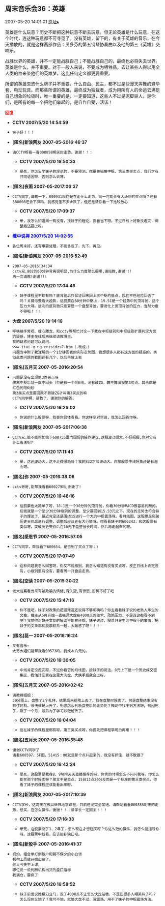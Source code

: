 ## 周末音乐会36：英雄
2007-05-20 14:01:01
[原址▸](http://www.fxgan.com/chan_time/2007_01_06/485.htm)



 


 英雄是什么玩意？历史不断把这种玩意不断去玩意。但无论英雄是什么玩意，在这个时代，连这种玩意都不可寻觅了。没有英雄，留下的，有关于英雄的音乐，在今天播放的，就是这样两部作品：贝多芬的第五钢琴协奏曲以及他的第三《英雄》交响乐。


 


 战胜世界的英雄，并不一定能战胜自己；不能战胜自己的，最终也必将失去世界。英雄是什么，并不重要。对于一般人来说，不要成为牺牲品，去让某些人得以用全人类的血来染他们的英雄梦，这比任何定义都更要重要。


 


 所谓的英雄忽悠什么牌子并不重要，什么自由、民主，都不过是些漫天挥舞的避孕套、电动玩具。而那些所谓的英雄，最终成为独裁者，成为用所有人的命运去满足自己想象的垃圾时，唯一重要的是，一定要知道，这些人不过是泥脚巨人，是你们，是所有的每一个把他们举起的，是自作自受，活该！


 





<font color='red'>**回复**</font>


- **CCTV 2007/5/20 14:54:59**
- ```
  妹子好！！！
  ```
- **[匿名]新浪网友 2007-05-2016:46:37**
- ```
  请CCTV帮看一看000858明天的走势。谢谢！！！
  ```
   - **CCTV 2007/5/20 16:50:33**
   - ```
     晕死，你怎么学妹子的理论的，不要预测。你要先搞懂中枢、第三类买卖点，我们才有共同语言呀，否则怎么说呀。
     ```
- **[匿名]夜雨 2007-05-2017:06:37**
- ```
  CCTV同学,请教一下，000931现在是在走什么走势，周一可能会有大级别的买点吗？还有580008还会下探吗，我感觉差不多止跌了，但还是请你看一下比较放心
  ```
   - **CCTV 2007/5/20 17:09:37**
   - ```
     晕，我怎么知道周一有没有，按妹子的理论，要看当下呀。不过日线上好象没走完，调整后还要上呀。
     ```
- <font color='blue'>**缠中说禅 2007/5/20 14:02:55**</font>
- ```
  各位周末好，还有事要处理，不能多说了，先下，再见。
  ```
- **[匿名]新浪网友 2007-05-2016:52:49**
- ```
  2007-05-2016:34:34
  cctv兄,802的60分钟背离很明显,为什么力度那么弱哪,请指教,谢谢!!!
  再一次请教!谢谢!!!
  ```
   - **CCTV 2007/5/20 17:04:49**
   - ```
     妹子课程里不都有吗？底背驰后只保证回来回上次中枢的低点，现在不已经拉回去了吗？关键你要看大趋势，这股票在60分钟中枢上，19.51是一个趋势中的顶背驰，这个压力大呀。这次的底背驰只能算是一个盘整背弛，要消化上面顶背弛的压力，当然力度不够啦！！！
     ```
- **大盘 2007/5/20 19:14:16**
- ```
  呼唤袖手旁观、缠心雕龙、和cctv等帮忙讨论一下我在中枢级别和中枢级别扩展判定方面的疑惑，博主在线后再继续请教博主。
  我的疑惑问题可以访问，
  www-itai-ｏｒg-cnzsidzs7-htm（-改成.）
  问题当中附了我注解的一个1分钟图表的实际走势图，我想很多人都有这方面的疑惑的。类似此类问题的截图还有几个，以后再放上去
  ```
- **[匿名]五月天 2007-05-2016:20:54**
- ```
  问题是没有出现第3类买点呀
  脱离中枢后就一直不回头（只是有一个阴K线，没有破ZG，算不算出现第3买点，其余都是红色的阳K线）
  第3类买点是要回跌不跌破ZG才叫第3买点的嘛
  CCTV同学啊，请教了，谢谢你的解答。
  ```
   - **CCTV 2007/5/20 16:26:02**
   - ```
     你说的什么股票呀，我替你具体看看。你这样空对空说，我怎么回答你呀。
     ```
- **[匿名]新浪网友 2007-05-2017:06:38**
- ```
  CCTV兄,能不能帮忙给下600755厦门国贸的操作建议,这股波动很大,不好把握,你对它有什么看法呢?
  ```
   - **CCTV 2007/5/20 17:11:43**
   - ```
     晕，这还波动大，这不走得很稳吗？我的832才叫波动大。你那股票中线好象还是有潜力呀。
     ```
- **[匿名]弥 2007-05-2016:38:08**
- ```
  cctv哥哥,能帮我看看600279吗,谢谢了!
  ```
   - **CCTV 2007/5/20 16:48:16**
   - ```
     这股票也太简单了呀，18.1是一个30分钟的顶背驰，你看30分钟MACD很容易判断的。后面就是一个至少30分钟级别的调整，至少要回到15.53元之下。现在的走势太符合妹子的理论了，最近肯定还是围绕15进行一个大的中枢震荡呀。看月线图，这股票是突破历史天价后进行调整，调整后应该还有大行情呀。你看看妹子的600343，和这股票有类似呀，突破历史天价后在16元下盘整很长时间，然后再走起来的呀。
     ```
- **[匿名]感恩节 2007-05-2016:57:05**
- ```
  CCTV同学，帮我看下600654，是否到了买点了呀：）
  ```
   - **CCTV 2007/5/20 17:07:49**
   - ```
     这种问题我怎么回答呀，你又不说级别，我怎么知道有没有买点呀。反正日线上肯定没有，小级别里有没有，要看周一开盘后走势。
     ```
- **[匿名]空读 2007-05-2015:30:22**
- ```
  老大这篇看出来有被欺骗的情绪,有失望,有愤怒,形势不好了吧
  ```
   - **CCTV 2007/5/20 15:47:16**
   - ```
     你不是吧，妹子对政策的把握难道还说得不够明确吗？你去看看妹子说的老熟人华生的文章，楼主从5月开始一直强调大盘在4000点的技术、政策压力，不是连这都看不到吧？我觉得对妹子文章的解读不能神经质。妹子说过，股票只是生活中很小的事情，把妹子的文章都和股票联系一起，太敏感了呀！！！
     ```
- **[匿名]蕊一 2007-05-2016:16:24**
- ```
  又有音乐~
  大哥大姐们能帮我看00573吗，我成本八元的。
  ```
   - **CCTV 2007/5/20 16:30:05**
   - ```
     中线肯定没走完呀，不过你看它的月线图，按妹子的说法，8元上下是一个历史成交密集区，我估计庄家在这里大洗盘、大换手后就会上呀。
     ```
- **[匿名]五月天 2007-05-2016:02:42**
- ```
  请教禅姐姐：
  30分图上，盘整了2个礼拜，结果后来给飑上去了，我在盘整时候卖了，可是盘整结束没有抓住时机，很快就是上升了，到底怎么判断盘整后的走势呢？禅论中找不到方法呀，郁闷死了，跟了一个月，最后为了学习炒短给丢了。
  ```
   - **CCTV 2007/5/20 16:04:04**
   - ```
     这在妹子的课程里都有呀，第三类买点呀，你要先把课程学明白再用！！！
     ```
- **[匿名]五月天 2007-05-2016:35:48**
- ```
  谢谢CCTV同学了
  请看600597，5F图，51415：00就是那个点升起来的，我没有抓住，就不敢跟了
  ```
   - **CCTV 2007/5/20 16:42:24**
   - ```
     晕死，这股票是我在8、9块时天天直播推荐的呀，你卖的时候怎么不问问我呀。你怎么能在那个时候卖呀？那又不是卖点。15日13点20分反而是一个标准的第三类买点，你看了妹子的课程应该能看出来呀。
     ```
- **[匿名]新浪网友 2007-05-2017:10:39**
- ```
  CCTV学长，这两天在夜以继日地学课程，目前还没完全学通，请帮助看看000858明天的走势，想买，应怎么操作。谢谢！！！请学长一定回复！！！
  ```
   - **CCTV 2007/5/20 17:16:33**
   - ```
     晕死，这股票涨了1、2年了，怎么现在才想起买呀？你这么短的操作，我怎么能指导你呀。这股票中线看，应该能补缺口吧。
     ```
- **[匿名]新股手 2007-05-2016:41:37**
- ```
  妈的，组合拳打倒散户和朝不保夕的小白领
  机构上周就开始出货了。
  老大今天不上课，
  哪位说一说判断机构出货的盘口指标
  我满仓，要疯了
  ```
   - **CCTV 2007/5/20 16:58:52**
   - ```
     妹子前面说她横刀立马，说了4000点不让怎么快过站稳，不是还很多人嘲笑妹子吗？怎么现在又怕了？我可不怕，就怕大盘不动，没震荡，用不了妹子的中枢震荡方法。
     ```
